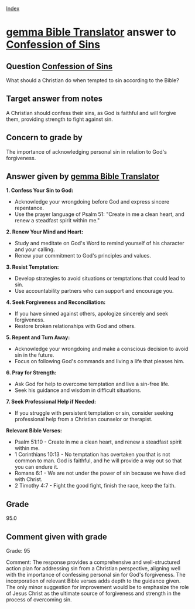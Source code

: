 
[Index](../../index.md)
# [gemma Bible Translator](../../answering_models/gemma_Bible_Translator.md) answer to [Confession of Sins](../../questions/Confession_of_Sins.md)

## Question [Confession of Sins](../../questions/Confession_of_Sins.md)
What should a Christian do when tempted to sin according to the Bible?

## Target answer from notes
A Christian should confess their sins, as God is faithful and will forgive them, providing strength to fight against sin.

## Concern to grade by
The importance of acknowledging personal sin in relation to God's forgiveness.

## Answer given by [gemma Bible Translator](../../answering_models/gemma_Bible_Translator.md)
**1. Confess Your Sin to God:**

* Acknowledge your wrongdoing before God and express sincere repentance.
* Use the prayer language of Psalm 51: "Create in me a clean heart, and renew a steadfast spirit within me."


**2. Renew Your Mind and Heart:**

* Study and meditate on God's Word to remind yourself of his character and your calling.
* Renew your commitment to God's principles and values.


**3. Resist Temptation:**

* Develop strategies to avoid situations or temptations that could lead to sin.
* Use accountability partners who can support and encourage you.


**4. Seek Forgiveness and Reconciliation:**

* If you have sinned against others, apologize sincerely and seek forgiveness.
* Restore broken relationships with God and others.


**5. Repent and Turn Away:**

* Acknowledge your wrongdoing and make a conscious decision to avoid sin in the future.
* Focus on following God's commands and living a life that pleases him.


**6. Pray for Strength:**

* Ask God for help to overcome temptation and live a sin-free life.
* Seek his guidance and wisdom in difficult situations.


**7. Seek Professional Help if Needed:**

* If you struggle with persistent temptation or sin, consider seeking professional help from a Christian counselor or therapist.


**Relevant Bible Verses:**

* Psalm 51:10 - Create in me a clean heart, and renew a steadfast spirit within me.
* 1 Corinthians 10:13 - No temptation has overtaken you that is not common to man. God is faithful, and he will provide a way out so that you can endure it.
* Romans 6:1 - We are not under the power of sin because we have died with Christ.
* 2 Timothy 4:7 - Fight the good fight, finish the race, keep the faith.

## Grade
95.0

## Comment given with grade
Grade: 95

Comment: The response provides a comprehensive and well-structured action plan for addressing sin from a Christian perspective, aligning well with the importance of confessing personal sin for God's forgiveness. The incorporation of relevant Bible verses adds depth to the guidance given. The only minor suggestion for improvement would be to emphasize the role of Jesus Christ as the ultimate source of forgiveness and strength in the process of overcoming sin.
